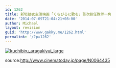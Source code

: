 ```yaml
---
id: 1262
title: 新垣结衣主演映画「くちびるに歌を」首次担任教师一角
date: '2014-07-09T21:04:21+08:00'
author: Michael
layout: revision
guid: 'http://www.gakky.me/1262.html'
permalink: '/?p=1262'
---
```


[![kuchibiru_aragakiyui_large](http://www.yui-aragaki.org/wp-content/uploads/2014/07/kuchibiru_aragakiyui_large.jpg)](http://www.yui-aragaki.org/wp-content/uploads/2014/07/kuchibiru_aragakiyui_large.jpg)

source:http://www.cinematoday.jp/page/N0064435